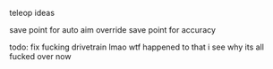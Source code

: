 teleop ideas

save point for auto aim
override save point for accuracy

todo:
fix fucking drivetrain lmao wtf happened to that i see why its all fucked over now